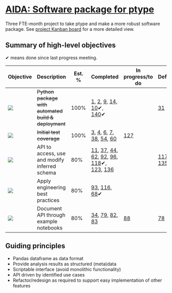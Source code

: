 # [AIDA: Software package for ptype](https://github.com/alan-turing-institute/Hut23/issues/438)

Three FTE-month project to take ptype and make a more robust software package. See [project Kanban board](https://github.com/alan-turing-institute/ptype/projects/1) for a more detailed view.

## Summary of high-level objectives

✔ means done since last progress meeting.

| Objective | Description | Est. % | Completed | In progress/to do | Deferred | Dropped |
| --- | --- | --- | --- | --- | --- | --- |
| [![](https://img.shields.io/github/labels/alan-turing-institute/ptype/task:python-package)](https://github.com/alan-turing-institute/ptype/labels/task:python-package) | <s>Python package with automated build & deployment</s> | 100% | [1](https://github.com/alan-turing-institute/ptype/issues/1), [2](https://github.com/alan-turing-institute/ptype/issues/2), [9](https://github.com/alan-turing-institute/ptype/issues/9), [14](https://github.com/alan-turing-institute/ptype/issues/14), [10](https://github.com/alan-turing-institute/ptype/issues/10)✔, [140](https://github.com/alan-turing-institute/ptype/issues/140)✔ |  | [31](https://github.com/alan-turing-institute/ptype/issues/31) |
| [![](https://img.shields.io/github/labels/alan-turing-institute/ptype/task:test-coverage)](https://github.com/alan-turing-institute/ptype/labels/task:test-coverage) | <s>Initial test coverage</s> | 100% | [3](https://github.com/alan-turing-institute/ptype/issues/3), [4](https://github.com/alan-turing-institute/ptype/issues/4), [6](https://github.com/alan-turing-institute/ptype/issues/6), [7](https://github.com/alan-turing-institute/ptype/issues/7), [38](https://github.com/alan-turing-institute/ptype/issues/38), [54](https://github.com/alan-turing-institute/ptype/issues/54), [60](https://github.com/alan-turing-institute/ptype/issues/60) | [127](https://github.com/alan-turing-institute/ptype/issues/127) |
| [![](https://img.shields.io/github/labels/alan-turing-institute/ptype/task:core-api)](https://github.com/alan-turing-institute/ptype/labels/task:core-api) | API to access, use and modify inferred schema | 80% | [11](https://github.com/alan-turing-institute/ptype/issues/11), [37](https://github.com/alan-turing-institute/ptype/issues/37), [44](https://github.com/alan-turing-institute/ptype/issues/44), [62](https://github.com/alan-turing-institute/ptype/issues/62), [92](https://github.com/alan-turing-institute/ptype/issues/92)️, [96](https://github.com/alan-turing-institute/ptype/issues/96), [118](https://github.com/alan-turing-institute/ptype/issues/118)✔, [123](https://github.com/alan-turing-institute/ptype/issues/123), [136](https://github.com/alan-turing-institute/ptype/issues/136) |  | [117](https://github.com/alan-turing-institute/ptype/issues/117), [135](https://github.com/alan-turing-institute/ptype/issues/135)
| [![](https://img.shields.io/github/labels/alan-turing-institute/ptype/task:internal-design)](https://github.com/alan-turing-institute/ptype/labels/task:internal-design) | Apply engineering best practices | 80% | [93](https://github.com/alan-turing-institute/ptype/issues/93), [116](https://github.com/alan-turing-institute/ptype/issues/116), [68](https://github.com/alan-turing-institute/ptype/issues/68)✔ |  |
| [![](https://img.shields.io/github/labels/alan-turing-institute/ptype/task:use-cases)](https://github.com/alan-turing-institute/ptype/labels/task:use-cases) | Document API through example notebooks | 80% | [34](https://github.com/alan-turing-institute/ptype/issues/34), [79](https://github.com/alan-turing-institute/ptype/issues/79), [82](https://github.com/alan-turing-institute/ptype/issues/82), [83](https://github.com/alan-turing-institute/ptype/issues/83) | [88](https://github.com/alan-turing-institute/ptype/issues/88) | [78](https://github.com/alan-turing-institute/ptype/issues/78) | [86](https://github.com/alan-turing-institute/ptype/issues/86) |

## Guiding principles

- Pandas dataframe as data format
- Provide analysis results as structured (meta)data
- Scriptable interface (avoid monolithic functionality)
- API driven by identified use cases
- Refactor/redesign as required to support easy implementation of other features
